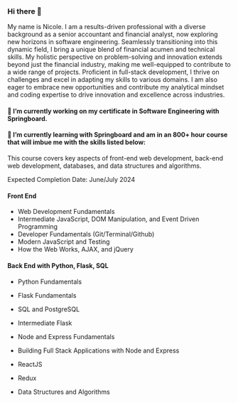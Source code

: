 ### Hi there 👋
My name is Nicole. I am a results-driven professional with a diverse background as a senior accountant and financial analyst, now exploring new horizons in software engineering. Seamlessly transitioning into this dynamic field, I bring a unique blend of financial acumen and technical skills. My holistic perspective on problem-solving and innovation extends beyond just the financial industry, making me well-equipped to contribute to a wide range of projects. Proficient in full-stack development, I thrive on challenges and excel in adapting my skills to various domains. I am also eager to embrace new opportunities and contribute my analytical mindset and coding expertise to drive innovation and excellence across industries.

#### 🔭 I’m currently working on my certificate in Software Engineering with Springboard.
#### 🌱 I’m currently learning with Springboard and am in an 800+ hour course that will imbue me with the skills listed below:

This course covers key aspects of front-end web development, back-end web development, databases, and data structures and algorithms.

Expected Completion Date: June/July 2024

#### Front End
- Web Development Fundamentals
- Intermediate JavaScript, DOM Manipulation, and Event Driven Programming
- Developer Fundamentals (Git/Terminal/Github)
- Modern JavaScript and Testing
- How the Web Works, AJAX, and jQuery

#### Back End with Python, Flask, SQL
- Python Fundamentals
- Flask Fundamentals
- SQL and PostgreSQL
- Intermediate Flask

- Node and Express Fundamentals
- Building Full Stack Applications with Node and Express

- ReactJS
- Redux
- Data Structures and Algorithms
